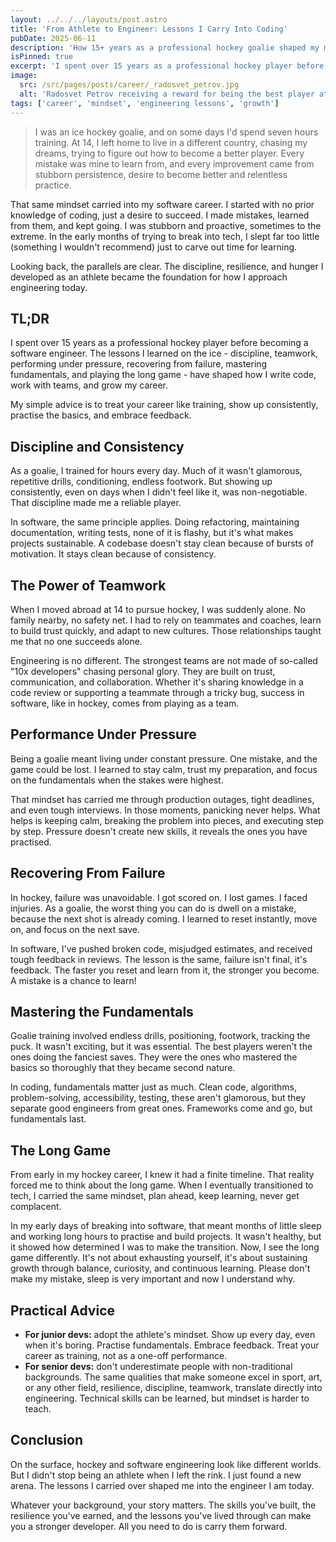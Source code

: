 ```yaml
---
layout: ../../../layouts/post.astro
title: 'From Athlete to Engineer: Lessons I Carry Into Coding'
pubDate: 2025-06-11
description: 'How 15+ years as a professional hockey goalie shaped my mindset as a software engineer, from discipline and teamwork to resilience and long-term growth.'
isPinned: true
excerpt: 'I spent over 15 years as a professional hockey player before becoming a software engineer. The lessons I carried from the ice to the codebase continue to shape how I write code, work with teams, and grow my career.'
image:
  src: /src/pages/posts/career/_radosvet_petrov.jpg
  alt: 'Radosvet Petrov receiving a reward for being the best player at a national tournament'
tags: ['career', 'mindset', 'engineering lessons', 'growth']
---
```


> I was an ice hockey goalie, and on some days I'd spend seven hours training. At 14, I left home to live in a different country, chasing my dreams, trying to figure out how to become a better player. Every mistake was mine to learn from, and every improvement came from stubborn persistence, desire to become better and relentless practice.

That same mindset carried into my software career. I started with no prior knowledge of coding, just a desire to succeed. I made mistakes, learned from them, and kept going. I was stubborn and proactive, sometimes to the extreme. In the early months of trying to break into tech, I slept far too little (something I wouldn't recommend) just to carve out time for learning.

Looking back, the parallels are clear. The discipline, resilience, and hunger I developed as an athlete became the foundation for how I approach engineering today.

## TL;DR

I spent over 15 years as a professional hockey player before becoming a software engineer. The lessons I learned on the ice - discipline, teamwork, performing under pressure, recovering from failure, mastering fundamentals, and playing the long game - have shaped how I write code, work with teams, and grow my career.

My simple advice is to treat your career like training, show up consistently, practise the basics, and embrace feedback.

## Discipline and Consistency

As a goalie, I trained for hours every day. Much of it wasn't glamorous, repetitive drills, conditioning, endless footwork. But showing up consistently, even on days when I didn't feel like it, was non-negotiable. That discipline made me a reliable player.

In software, the same principle applies. Doing refactoring, maintaining documentation, writing tests, none of it is flashy, but it's what makes projects sustainable. A codebase doesn't stay clean because of bursts of motivation. It stays clean because of consistency.

## The Power of Teamwork

When I moved abroad at 14 to pursue hockey, I was suddenly alone. No family nearby, no safety net. I had to rely on teammates and coaches, learn to build trust quickly, and adapt to new cultures. Those relationships taught me that no one succeeds alone.

Engineering is no different. The strongest teams are not made of so-called "10x developers" chasing personal glory. They are built on trust, communication, and collaboration. Whether it's sharing knowledge in a code review or supporting a teammate through a tricky bug, success in software, like in hockey, comes from playing as a team.

## Performance Under Pressure

Being a goalie meant living under constant pressure. One mistake, and the game could be lost. I learned to stay calm, trust my preparation, and focus on the fundamentals when the stakes were highest.

That mindset has carried me through production outages, tight deadlines, and even tough interviews. In those moments, panicking never helps. What helps is keeping calm, breaking the problem into pieces, and executing step by step. Pressure doesn't create new skills, it reveals the ones you have practised.

## Recovering From Failure

In hockey, failure was unavoidable. I got scored on. I lost games. I faced injuries. As a goalie, the worst thing you can do is dwell on a mistake, because the next shot is already coming. I learned to reset instantly, move on, and focus on the next save.

In software, I've pushed broken code, misjudged estimates, and received tough feedback in reviews. The lesson is the same, failure isn't final, it's feedback. The faster you reset and learn from it, the stronger you become. A mistake is a chance to learn!

## Mastering the Fundamentals

Goalie training involved endless drills, positioning, footwork, tracking the puck. It wasn't exciting, but it was essential. The best players weren't the ones doing the fanciest saves. They were the ones who mastered the basics so thoroughly that they became second nature.

In coding, fundamentals matter just as much. Clean code, algorithms, problem-solving, accessibility, testing, these aren't glamorous, but they separate good engineers from great ones. Frameworks come and go, but fundamentals last.

## The Long Game

From early in my hockey career, I knew it had a finite timeline. That reality forced me to think about the long game. When I eventually transitioned to tech, I carried the same mindset, plan ahead, keep learning, never get complacent.

In my early days of breaking into software, that meant months of little sleep and working long hours to practise and build projects. It wasn't healthy, but it showed how determined I was to make the transition. Now, I see the long game differently. It's not about exhausting yourself, it's about sustaining growth through balance, curiosity, and continuous learning. Please don't make my mistake, sleep is very important and now I understand why.

## Practical Advice

- **For junior devs:** adopt the athlete's mindset. Show up every day, even when it's boring. Practise fundamentals. Embrace feedback. Treat your career as training, not as a one-off performance.
- **For senior devs:** don't underestimate people with non-traditional backgrounds. The same qualities that make someone excel in sport, art, or any other field, resilience, discipline, teamwork, translate directly into engineering. Technical skills can be learned, but mindset is harder to teach.

## Conclusion

On the surface, hockey and software engineering look like different worlds. But I didn't stop being an athlete when I left the rink. I just found a new arena. The lessons I carried over shaped me into the engineer I am today.

Whatever your background, your story matters. The skills you've built, the resilience you've earned, and the lessons you've lived through can make you a stronger developer. All you need to do is carry them forward.
